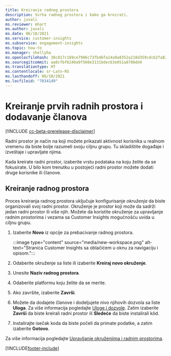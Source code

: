 ```yaml
---
title: Kreiranje radnog prostora
description: Svrha radnog prostora i kako ga kreirati.
author: jusali
ms.reviewer: mhart
ms.author: jusali
ms.date: 06/18/2021
ms.service: customer-insights
ms.subservice: engagement-insights
ms.topic: how-to
ms.manager: shellyha
ms.openlocfilehash: 38c817c169ce7986c73fb46fa14a9a8352a218d359cdcb2fa822a34303ff5ecc
ms.sourcegitcommit: aa0cfbf6240a9f560e3131bdec63e051a8786dd4
ms.translationtype: HT
ms.contentlocale: sr-Latn-RS
ms.lasthandoff: 08/10/2021
ms.locfileid: "7034149"
---
```

# <a name="create-the-first-workspaces-and-add-members"></a>Kreiranje prvih radnih prostora i dodavanje članova

[!INCLUDE [cc-beta-prerelease-disclaimer](includes/cc-beta-prerelease-disclaimer.md)]

Radni prostor je način na koji možete prikazati aktivnost korisnika u realnom vremenu da biste bolje razumeli svoju ciljnu grupu. Tu skladištite događaje i izveštaje i upravljate njima.

Kada kreirate radni prostor, izaberite vrstu podataka na koju želite da se fokusirate. U bilo kom trenutku u postojeći radni prostor možete dodati druge korisnike ili članove. 

## <a name="create-a-workspace"></a>Kreiranje radnog prostora

Proces kreiranja radnog prostora uključuje konfigurisanje *okruženja* da biste organizovali svoj radni prostor. Okruženje je prostor koji može da sadrži jedan radni prostor ili više njih. Možete da koristite okruženje za upravljanje radnim prostorima i vezama sa Customer Insights mogućnošću uvida u ciljnu grupu.

1. Izaberite **Novo** iz opcije za prebacivanje radnog prostora.

   :::image type="content" source="media/new-workspace.png" alt-text="Stranica Customer Insights sa oblačićem u oknu za navigaciju i opisom.":::

1. Odaberite okruženje sa liste ili izaberite **Kreiraj novo okruženje**.
1. Unesite **Naziv radnog prostora**.
1. Odaberite platformu koju želite da se merite.
1. Ako završite, izaberite **Završi**. 
1. Možete da dodajete članove i dodeljujete nivo njihovih dozvola sa liste **Uloga**. Za više informacija pogledajte [Uloge i dozvole](user-roles.md). Zatim izaberite **Završi** da biste kreirali radni prostor ili **Sledeće** da biste instalirali kôd.
1. Instalirajte isečak koda da biste počeli da primate podatke, a zatim izaberite **Gotovo**.

Za više informacija pogledajte [Upravljanje okruženjima i radnim prostorima](manage-environments-workspaces.md).

[!INCLUDE[footer-include](../includes/footer-banner.md)]
